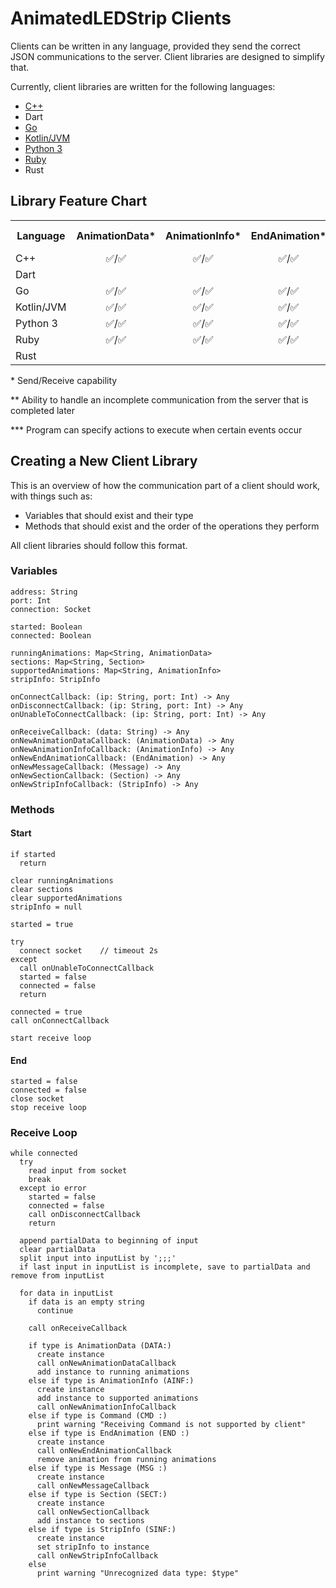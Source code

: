 # AnimatedLEDStrip Clients

Clients can be written in any language, provided they send the correct JSON communications to the server.
Client libraries are designed to simplify that.

Currently, client libraries are written for the following languages:
- [C++](https://github.com/AnimatedLEDStrip/client-cpp)
- Dart
- [Go](https://github.com/AnimatedLEDStrip/client-go)
- [Kotlin/JVM](https://github.com/AnimatedLEDStrip/client-kotlin-jvm)
- [Python 3](https://github.com/AnimatedLEDStrip/client-python)
- [Ruby](https://github.com/AnimatedLEDStrip/client-ruby)
- Rust

## Library Feature Chart
<table>
  <tr>
    <th>Language</th>
    <th align="center">AnimationData*</th>
    <th align="center">AnimationInfo*</th>
    <th align="center">EndAnimation*</th>
    <th align="center">Section*</th>
    <th align="center">StripInfo*</th>
    <th align="center">Partial Data**</th>
    <th align="center">Callbacks***</th>
  </tr>
  <tr>
    <td>C++</td>
    <td align="center">✅/✅</td>
    <td align="center">✅/✅</td>
    <td align="center">✅/✅</td>
    <td align="center">✅/✅</td>
    <td align="center">✅/✅</td>
    <td align="center">✅</td>
    <td align="center">✅</td>
  </tr>
  <tr>
    <td>Dart</td>
    <td />
    <td />
    <td />
    <td />
    <td />
    <td />
    <td />
  </tr>
  <tr>
    <td>Go</td>
    <td align="center">✅/✅</td>
    <td align="center">✅/✅</td>
    <td align="center">✅/✅</td>
    <td align="center">✅/✅</td>
    <td align="center">✅/✅</td>
    <td align="center">❌</td>
    <td align="center">❌</td>
  </tr>
  <tr>
    <td>Kotlin/JVM</td>
    <td align="center">✅/✅</td>
    <td align="center">✅/✅</td>
    <td align="center">✅/✅</td>
    <td align="center">✅/✅</td>
    <td align="center">✅/✅</td>
    <td align="center">✅</td>
    <td align="center">✅</td>
  </tr>
  <tr>
    <td>Python 3</td>
    <td align="center">✅/✅</td>
    <td align="center">✅/✅</td>
    <td align="center">✅/✅</td>
    <td align="center">✅/✅</td>
    <td align="center">✅/✅</td>
    <td align="center">❌</td>
    <td align="center">✅</td>
  </tr>
  <tr>
    <td>Ruby</td>
    <td align="center">✅/✅</td>
    <td align="center">✅/✅</td>
    <td align="center">✅/✅</td>
    <td align="center">✅/✅</td>
    <td align="center">✅/✅</td>
    <td align="center">✅</td>
    <td align="center">❌</td>
  </tr>
  <tr>
    <td>Rust</td>
    <td />
    <td />
    <td />
    <td />
    <td />
    <td />
    <td />
  </tr>
</table>
* Send/Receive capability

** Ability to handle an incomplete communication from the server that is completed later

*** Program can specify actions to execute when certain events occur

## Creating a New Client Library

This is an overview of how the communication part of a client should work, with things such as:

- Variables that should exist and their type
- Methods that should exist and the order of the operations they perform

All client libraries should follow this format.

### Variables

```
address: String
port: Int
connection: Socket

started: Boolean
connected: Boolean

runningAnimations: Map<String, AnimationData>
sections: Map<String, Section>
supportedAnimations: Map<String, AnimationInfo>
stripInfo: StripInfo

onConnectCallback: (ip: String, port: Int) -> Any
onDisconnectCallback: (ip: String, port: Int) -> Any
onUnableToConnectCallback: (ip: String, port: Int) -> Any

onReceiveCallback: (data: String) -> Any
onNewAnimationDataCallback: (AnimationData) -> Any
onNewAnimationInfoCallback: (AnimationInfo) -> Any
onNewEndAnimationCallback: (EndAnimation) -> Any
onNewMessageCallback: (Message) -> Any
onNewSectionCallback: (Section) -> Any
onNewStripInfoCallback: (StripInfo) -> Any
```

### Methods

#### Start

```
if started
  return

clear runningAnimations
clear sections
clear supportedAnimations
stripInfo = null

started = true

try
  connect socket	// timeout 2s
except
  call onUnableToConnectCallback
  started = false
  connected = false
  return

connected = true
call onConnectCallback

start receive loop
```

#### End

```
started = false
connected = false
close socket
stop receive loop
```

### Receive Loop

```
while connected
  try
    read input from socket
    break
  except io error
    started = false
    connected = false
    call onDisconnectCallback
    return

  append partialData to beginning of input
  clear partialData
  split input into inputList by ';;;'
  if last input in inputList is incomplete, save to partialData and remove from inputList

  for data in inputList
    if data is an empty string
      continue

    call onReceiveCallback

    if type is AnimationData (DATA:)
      create instance
      call onNewAnimationDataCallback
      add instance to running animations
    else if type is AnimationInfo (AINF:)
      create instance
      add instance to supported animations
      call onNewAnimationInfoCallback
    else if type is Command (CMD :)
      print warning "Receiving Command is not supported by client"
    else if type is EndAnimation (END :)
      create instance
      call onNewEndAnimationCallback
      remove animation from running animations
    else if type is Message (MSG :)
      create instance
      call onNewMessageCallback
    else if type is Section (SECT:)
      create instance
      call onNewSectionCallback
      add instance to sections
    else if type is StripInfo (SINF:)
      create instance
      set stripInfo to instance
      call onNewStripInfoCallback
    else
      print warning "Unrecognized data type: $type"
```
